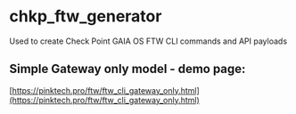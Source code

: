 # chkp_ftw_generator
Used to create Check Point GAIA OS FTW CLI commands and API payloads


## Simple Gateway only model - demo page:
[https://pinktech.pro/ftw/ftw_cli_gateway_only.html](https://pinktech.pro/ftw/ftw_cli_gateway_only.html)